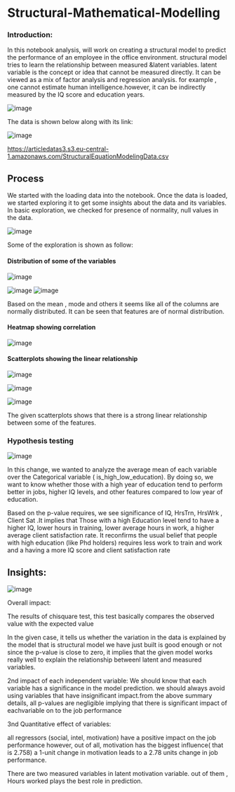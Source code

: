 # Structural-Mathematical-Modelling

### Introduction:





In this notebook analysis,  will work on creating a structural model to predict the performance of an employee in the office environment. structural model tries to learn the relationship between measured &latent variables. latent variable is the concept or idea that cannot be measured directly. It can be viewed as a mix of factor analysis and regression analysis. for example , one cannot estimate human intelligence.however, it can be indirectly measured by the IQ score and education years.


![image](https://user-images.githubusercontent.com/82542269/213283541-8568a94d-f0d2-4c08-a7d9-79658c7e4217.png)




The data is shown below along with its link:


![image](https://user-images.githubusercontent.com/82542269/213284152-b1e0df9c-42fc-4544-97b0-3cfdea973c9c.png)


https://articledatas3.s3.eu-central-1.amazonaws.com/StructuralEquationModelingData.csv






## Process

We started with the loading data into the notebook. Once the data is loaded, we started exploring it to get some insights about the data and its variables. In basic exploration, we checked for presence of normality, null values in the data. 



![image](https://user-images.githubusercontent.com/82542269/213281276-f7800bfd-685f-4e1f-b389-65aeab04d347.png)




Some of the exploration is shown as follow:




#### Distribution of some of the variables

![image](https://user-images.githubusercontent.com/82542269/213285441-75b5627e-1286-46da-82ea-943f20da89a3.png)


![image](https://user-images.githubusercontent.com/82542269/213284925-d6af7337-53a7-4ba6-a10f-5907a683dd5d.png)
![image](https://user-images.githubusercontent.com/82542269/213284989-d536822a-05f6-45c3-8943-13b107e86852.png)




Based on the mean , mode and others it seems like all of the columns are normally distributed. It can be seen that features are of normal distribution. 

####  Heatmap showing correlation

![image](https://user-images.githubusercontent.com/82542269/213282806-e47c9681-4d4e-453f-96c3-b93385de90e4.png)


####  Scatterplots showing the linear relationship

![image](https://user-images.githubusercontent.com/82542269/213282948-c8c24f2f-c6f4-4de6-a8fa-851d4b72f7a0.png)



![image](https://user-images.githubusercontent.com/82542269/213283003-158ece93-c4b5-4f4a-8a2d-cb4ad9167e7e.png)


![image](https://user-images.githubusercontent.com/82542269/213283135-a39f9e01-92cc-4f5d-a300-1ded5f5c1021.png)



The given scatterplots shows that there is a strong linear relationship between some of the features.


### Hypothesis testing


![image](https://user-images.githubusercontent.com/82542269/213285142-236959b4-06e2-42e6-ac12-383a6027bfa8.png)




In this change, we wanted to analyze the average mean of each variable over the Categorical variable ( is_high_low_education). By doing so, we want to know whether those with a high year of education tend to perform better in jobs, higher IQ levels, and other features compared to low year of education.





Based on the p-value requires, we see significance of IQ, HrsTrn, HrsWrk , Client Sat .It implies that Those with a high Education level tend to have a higher IQ, lower hours in training, lower average hours in work, a higher average client satisfaction rate. It reconfirms the usual belief that people with high education (like Phd holders) requires less work to train and work and a  having a more IQ score and client satisfaction rate





## Insights:

![image](https://user-images.githubusercontent.com/82542269/213285211-d8de93a9-8c78-46d2-b7d5-e2e971838291.png)




Overall impact:



The results of chisquare test, this test basically compares the observed value with the expected value

In the given case, it tells us whether the variation in the data is explained by the model
 that is structural model we have just built is good enough or not
 since the p-value is close to zero, it implies that the given model works really well to explain the relationship betweenl latent and measured variables.
 
 

2nd impact of each independent variable:
We should know that each variable has a significance in the model prediction. we should always avoid using variables that have insignificant impact.from the above summary details, all p-values are negligible implying that there is significant impact of eachvariable on to the job performance


 3nd Quantitative effect of variables:

all regressors (social, intel, motivation) have a positive impact on the job performance
however, out of all, motivation has the biggest influence( that is 2.758) a 1-unit change in motivation leads to a 2.78 units change in job performance.

There are two measured variables in latent motivation variable. out of them , Hours worked plays the best role in prediction.


  
